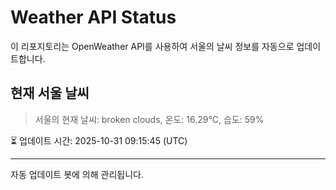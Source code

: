 
# Weather API Status

이 리포지토리는 OpenWeather API를 사용하여 서울의 날씨 정보를 자동으로 업데이트합니다.

## 현재 서울 날씨
> 서울의 현재 날씨: broken clouds, 온도: 16.29°C, 습도: 59%

⏳ 업데이트 시간: 2025-10-31 09:15:45 (UTC)

---
자동 업데이트 봇에 의해 관리됩니다.
